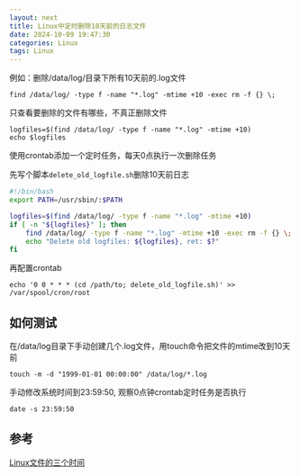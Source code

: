 ```yaml
---
layout: next
title: Linux中定时删除10天前的日志文件
date: 2024-10-09 19:47:30
categories: Linux
tags: Linux
---
```


例如：删除/data/log/目录下所有10天前的.log文件
```
find /data/log/ -type f -name "*.log" -mtime +10 -exec rm -f {} \;
```

只查看要删除的文件有哪些，不真正删除文件
```
logfiles=$(find /data/log/ -type f -name "*.log" -mtime +10)
echo $logfiles
```
<!-- more -->

使用crontab添加一个定时任务，每天0点执行一次删除任务

先写个脚本`delete_old_logfile.sh`删除10天前日志
```bash
#!/bin/bash
export PATH=/usr/sbin/:$PATH

logfiles=$(find /data/log/ -type f -name "*.log" -mtime +10)
if [ -n "${logfiles}" ]; then
    find /data/log/ -type f -name "*.log" -mtime +10 -exec rm -f {} \;
    echo "Delete old logfiles: ${logfiles}, ret: $?"
fi
```
再配置crontab
```
echo '0 0 * * * (cd /path/to; delete_old_logfile.sh)' >> /var/spool/cron/root
```

## 如何测试
在/data/log目录下手动创建几个.log文件，用touch命令把文件的mtime改到10天前
```
touch -m -d "1999-01-01 00:00:00" /data/log/*.log
```
手动修改系统时间到23:59:50, 观察0点钟crontab定时任务是否执行
```
date -s 23:59:50
```

## 参考
[Linux文件的三个时间](https://www.cnblogs.com/renshengdezheli/p/13941084.html)
